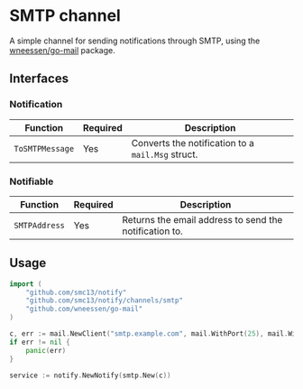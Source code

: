 # SMTP channel

A simple channel for sending notifications through SMTP, using the [wneessen/go-mail](https://github.com/wneessen/go-mail) package.

## Interfaces

### Notification

| Function | Required | Description |
| --- | --- | --- |
| `ToSMTPMessage` | Yes | Converts the notification to a `mail.Msg` struct. |

### Notifiable

| Function | Required | Description |
| --- | --- | --- |
| `SMTPAddress` | Yes | Returns the email address to send the notification to. |

## Usage

```go
import (
	"github.com/smc13/notify"
	"github.com/smc13/notify/channels/smtp"
	"github.com/wneessen/go-mail"
)

c, err := mail.NewClient("smtp.example.com", mail.WithPort(25), mail.WithSMTPAuth(mail.SMTPAuthPlain), mail.WithUsername("my_username"), mail.WithPassword("extremely_secret_pass"))
if err != nil {
	panic(err)
}

service := notify.NewNotify(smtp.New(c))
```
